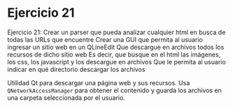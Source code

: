 # Ejercicio 21

Ejercicio 21:
Crear un parser que pueda analizar cualquier html en busca de todas las URLs que encuentre
Crear una GUI que permita al usuario ingresar un sitio web en un QLineEdit
Que descargue en archivos todos los recursos de dicho sitio web
Es decir, que busque en el html las imágenes, los css, los javascript y los descargue en archivos
Que le permita al usuario indicar en qué directorio descargar los archivos

Utilidad Qt para descargar una página web y sus recursos. Usa `QNetworkAccessManager` para obtener el contenido y guarda los archivos en una carpeta seleccionada por el usuario.
